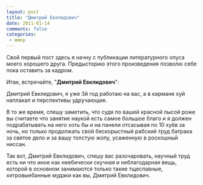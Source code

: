```yaml
---
layout: post
title: "Дмитрий Евклидович"
date: 2011-01-14
comments: false
categories:
 - юмор
---
```


Свой первый пост здесь я начну с публикации литературного опуса моего хорошего друга.
Предысторию этого произведения позволю себе пока оставить за кадром.

Итак, встречайте, "**Дмитрий Евклидович**":

Дмитрий Евклидович, я уже 3й год работаю на вас, а в кармане хуй наплакал и перспективы удручающие.

В то же время, спешу заметить, что судя по вашей красной лысой роже вы считаете что занятие наукой есть самое большое благо и я должен подрабатывать на него хоть бы и на панели отсасывая по 10 хуёв за ночь, но только продолжать свой бескорыстный рабский труд батрака за святое дело и за вашу толстую жопу, усаженную в роскошный ниссан.

Так вот, Дмитрий Евклидович, спешу вас разочаровать, научный труд есть ни что иное как неебически скучная и неблагодарная вещь, которой в основном  занимаются только такие тщеславные, хитровыебанные мудаки как вы, Дмитрий Евклидович.

